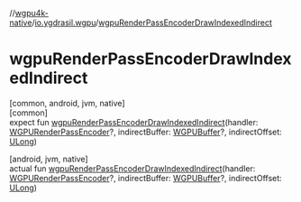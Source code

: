 //[wgpu4k-native](../../index.md)/[io.ygdrasil.wgpu](index.md)/[wgpuRenderPassEncoderDrawIndexedIndirect](wgpu-render-pass-encoder-draw-indexed-indirect.md)

# wgpuRenderPassEncoderDrawIndexedIndirect

[common, android, jvm, native]\
[common]\
expect fun [wgpuRenderPassEncoderDrawIndexedIndirect](wgpu-render-pass-encoder-draw-indexed-indirect.md)(handler: [WGPURenderPassEncoder](-w-g-p-u-render-pass-encoder/index.md)?, indirectBuffer: [WGPUBuffer](-w-g-p-u-buffer/index.md)?, indirectOffset: [ULong](https://kotlinlang.org/api/core/kotlin-stdlib/kotlin/-u-long/index.html))

[android, jvm, native]\
actual fun [wgpuRenderPassEncoderDrawIndexedIndirect](wgpu-render-pass-encoder-draw-indexed-indirect.md)(handler: [WGPURenderPassEncoder](-w-g-p-u-render-pass-encoder/index.md)?, indirectBuffer: [WGPUBuffer](-w-g-p-u-buffer/index.md)?, indirectOffset: [ULong](https://kotlinlang.org/api/core/kotlin-stdlib/kotlin/-u-long/index.html))